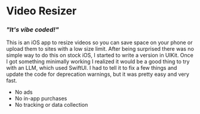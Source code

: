 #  Video Resizer

### *"It's vibe coded!"*

This is an iOS app to resize videos so you can save space on your phone or upload them to sites with a low size limit. After being surprised there was no simple way to do this on stock iOS, I started to write a version in UIKit. Once I got something minimally working I realized it would be a good thing to try with an LLM, which used SwiftUI. I had to tell it to fix a few things and update the code for deprecation warnings, but it was pretty easy and very fast.  

- No ads
- No in-app purchases
- No tracking or data collection
